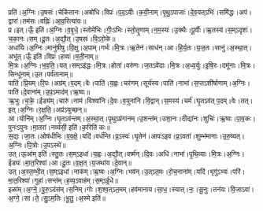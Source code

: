 

  
प्रति॑।अ॒ग्निः।उ॒षसः॑।चेकि॑तानः।अबो॑धि।विप्रः॑।प॒द॒ऽवीः।क॒वी॒नाम्।पृ॒थु॒ऽपाजाः॑।दे॒व॒यत्ऽभिः॑।समि॑द्धः।अप॑।द्वारा॑।तम॑सः।वह्निः॑।आ॒व॒रित्या॑वः॥  
प्र।इत्।ऊँ॒ इति॑।अ॒ग्निः।व॒वृ॒धे॒।स्तोमे॑भिः।गीः॒ऽभिः।स्तो॒तॄ॒णाम्।न॒म॒स्यः॑।उ॒क्थैः।पू॒र्वीः।ऋ॒तस्य॑।स॒म्ऽदृशः॑।च॒का॒नः।सम्।दू॒तः।अ॒द्यौ॒त्।उ॒षसः॑।वि॒ऽरो॒के॥  
अधा॑यि।अ॒ग्निः।मानु॑षीषु।वि॒क्षु।अ॒पाम्।गर्भः॑।मि॒त्रः।ऋ॒तेन॑।साध॑न्।आ।हि॒र्य॒तः।य॒ज॒तः।सानु॑।अ॒स्था॒त्।अभू॑त्।ऊँ॒ इति॑।विप्रः॑।हव्यः॑।म॒ती॒नाम्॥  
मि॒त्रः।अ॒ग्निः।भ॒व॒ति॒।यत्।सम्ऽइ॑द्धः।मि॒त्रः।होता॑।वरु॑णः।ज॒तऽवे॑दाः।मि॒त्रः।अ॒ध्व॒र्युः।इ॒षि॒रः।दमू॑नाः।मि॒त्रः।सिन्धू॑नाम्।उ॒त।पर्व॑तानाम्॥  
पाति॑।प्रि॒यम्।रि॒पः।अग्र॑म्।प॒दम्।वेः।पाति॑।य॒ह्वः।चर॑णम्।सूर्य॑स्य।पाति॑।नाभा॑।स॒प्तऽशी॑र्षाणाम्।अ॒ग्निः।पाति॑।दे॒वाना॑म्।उ॒प॒ऽमाद॑म्।ऋ॒ष्वः॥  
ऋ॒भुः।च॒क्रे॒।ईड्य॑म्।चारु॑।नाम॑।विश्वा॑नि।दे॒वः।व॒युना॑नि।वि॒द्वान्।स॒मस्य॑।चर्म॑।घृ॒तऽव॑त् प॒दम्।वेः।तत्।इत्।अ॒ग्निः।र॒क्ष॒ति॒।अप्र॑ऽयुच्छन्॥  
आ।योनि॑म्।अ॒ग्निः।घृ॒तऽव॑न्तम्।अ॒स्था॒त्।पृ॒थुऽप्र॑गानम्।उ॒शन्त॑म्।उशा॒नः।दीद्या॑नः।शुचिः॑।ऋ॒ष्वः।पा॒व॒कः।पुनः॑ऽपुनः।मा॒तरा॑।नव्य॑सी॒ इति॑।क॒रिति॑ कः॥  
स॒द्यः।जा॒तः।ओष॑धीभिः।व॒व॒क्षे॒।यदि॑।वर्ध॑न्ति।प्र॒ऽस्वः॑।घृ॒तेन॑।आपः॑ऽइव।प्र॒ऽवता॑।शुम्भ॑मानाः।उ॒रु॒ष्यत्।अ॒ग्निः।पि॒त्रोः।उ॒पऽस्थे॑॥  
उत्।ऊ॒आ॑म् इति॑।स्तु॒तः।स॒म्ऽइधा॑।य॒ह्वः।अ॒द्यौ॒त्।वर्ष्म॑न्।दि॒वः।अधि॑।नाभा॑।पृ॒थि॒व्याः।मि॒त्रः।अ॒ग्निः।ईड्यः॑।मा॒त॒रिश्वा॑।आ।दू॒तः।व॒क्ष॒त्।य॒जथा॑य।दे॒वान्॥  
उत्।अ॒स्त॒म्भी॒त्।स॒म्ऽइधा॑।नाक॑म्।ऋ॒ष्वः।अ॒ग्निः।भव॑न्।उ॒त्ऽत॒मः।रो॒च॒नाना॑म्।यदि॑।भृगु॑ऽभ्यः॑।परि॑।मा॒त॒रिश्वा॑।गुहा॑।सन्त॑म्।ह॒व्य॒ऽवाह॑म्।स॒म्ऽई॒धे॥  
इळा॑म्।अ॒ग्ने॒।पु॒रु॒ऽदंस॑म्।स॒निम्।गोः।श॒श्व॒त्ऽत॒मम्।हव॑मानाय।सा॒ध॒।स्यात्।नः॒।सू॒नुः।तन॑यः।वि॒जाऽवा॑।अ॒ग्ने॒।सा।ते॒।सु॒ऽम॒तिः।भू॒तु॒।अ॒स्मे इति॑॥  
